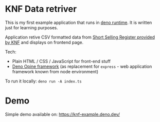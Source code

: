 # KNF Data retriver

This is my first example application that runs in [deno runtime](https://deno.land). It is written just for learning purposes.

Application retive CSV formatted data from [Short Selling Register provided by KNF](https://rss.knf.gov.pl/RssOuterView/faces/start2OuterView.xhtml) and displays on frontend page.

Tech:
- Plain HTML / CSS / JavaScript for front-end stuff
- [Deno Opine framework](https://deno.land/x/opine@2.3.3) (as replacement for `express` - web application framework known from node environment)

To run it locally:
`deno run -A index.ts`

# Demo

Simple demo available on: https://knf-example.deno.dev/